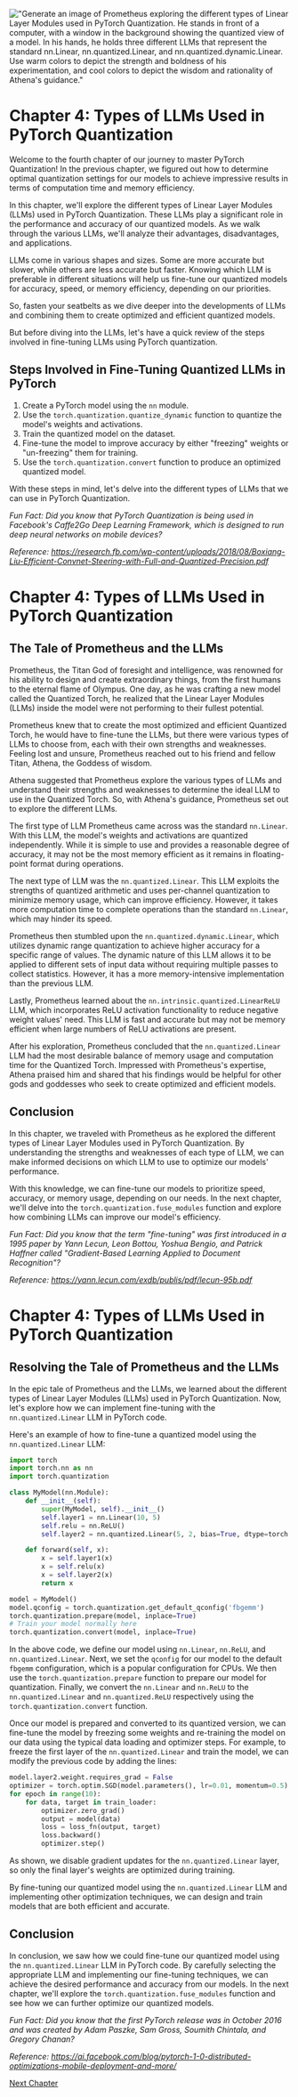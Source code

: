 !["Generate an image of Prometheus exploring the different types of Linear Layer Modules used in PyTorch Quantization. He stands in front of a computer, with a window in the background showing the quantized view of a model. In his hands, he holds three different LLMs that represent the standard `nn.Linear`, `nn.quantized.Linear`, and `nn.quantized.dynamic.Linear`. Use warm colors to depict the strength and boldness of his experimentation, and cool colors to depict the wisdom and rationality of Athena's guidance."](https://oaidalleapiprodscus.blob.core.windows.net/private/org-ct6DYQ3FHyJcnH1h6OA3fR35/user-qvFBAhW3klZpvcEY1psIUyDK/img-mZ5i5MqOxKOeciGem3vbZxNN.png?st=2023-04-13T23%3A53%3A27Z&se=2023-04-14T01%3A53%3A27Z&sp=r&sv=2021-08-06&sr=b&rscd=inline&rsct=image/png&skoid=6aaadede-4fb3-4698-a8f6-684d7786b067&sktid=a48cca56-e6da-484e-a814-9c849652bcb3&skt=2023-04-13T17%3A14%3A45Z&ske=2023-04-14T17%3A14%3A45Z&sks=b&skv=2021-08-06&sig=LHwFHgR9IhvaO7IbVcQlxL7/Y4eSj5VQE0rNdZGkaF4%3D)


# Chapter 4: Types of LLMs Used in PyTorch Quantization

Welcome to the fourth chapter of our journey to master PyTorch Quantization! In the previous chapter, we figured out how to determine optimal quantization settings for our models to achieve impressive results in terms of computation time and memory efficiency.

In this chapter, we'll explore the different types of Linear Layer Modules (LLMs) used in PyTorch Quantization. These LLMs play a significant role in the performance and accuracy of our quantized models. As we walk through the various LLMs, we'll analyze their advantages, disadvantages, and applications.

LLMs come in various shapes and sizes. Some are more accurate but slower, while others are less accurate but faster. Knowing which LLM is preferable in different situations will help us fine-tune our quantized models for accuracy, speed, or memory efficiency, depending on our priorities.

So, fasten your seatbelts as we dive deeper into the developments of LLMs and combining them to create optimized and efficient quantized models.

But before diving into the LLMs, let's have a quick review of the steps involved in fine-tuning LLMs using PyTorch quantization.

## Steps Involved in Fine-Tuning Quantized LLMs in PyTorch
1. Create a PyTorch model using the `nn` module.
2. Use the `torch.quantization.quantize_dynamic` function to quantize the model's weights and activations.
3. Train the quantized model on the dataset.
4. Fine-tune the model to improve accuracy by either "freezing" weights or "un-freezing" them for training.
5. Use the `torch.quantization.convert` function to produce an optimized quantized model.

With these steps in mind, let's delve into the different types of LLMs that we can use in PyTorch Quantization.

*Fun Fact: Did you know that PyTorch Quantization is being used in Facebook's Caffe2Go Deep Learning Framework, which is designed to run deep neural networks on mobile devices?*

*Reference: https://research.fb.com/wp-content/uploads/2018/08/Boxiang-Liu-Efficient-Convnet-Steering-with-Full-and-Quantized-Precision.pdf*
# Chapter 4: Types of LLMs Used in PyTorch Quantization

## The Tale of Prometheus and the LLMs

Prometheus, the Titan God of foresight and intelligence, was renowned for his ability to design and create extraordinary things, from the first humans to the eternal flame of Olympus. One day, as he was crafting a new model called the Quantized Torch, he realized that the Linear Layer Modules (LLMs) inside the model were not performing to their fullest potential.

Prometheus knew that to create the most optimized and efficient Quantized Torch, he would have to fine-tune the LLMs, but there were various types of LLMs to choose from, each with their own strengths and weaknesses. Feeling lost and unsure, Prometheus reached out to his friend and fellow Titan, Athena, the Goddess of wisdom.

Athena suggested that Prometheus explore the various types of LLMs and understand their strengths and weaknesses to determine the ideal LLM to use in the Quantized Torch. So, with Athena's guidance, Prometheus set out to explore the different LLMs.

The first type of LLM Prometheus came across was the standard `nn.Linear`. With this LLM, the model's weights and activations are quantized independently. While it is simple to use and provides a reasonable degree of accuracy, it may not be the most memory efficient as it remains in floating-point format during operations.

The next type of LLM was the `nn.quantized.Linear`. This LLM exploits the strengths of quantized arithmetic and uses per-channel quantization to minimize memory usage, which can improve efficiency. However, it takes more computation time to complete operations than the standard `nn.Linear`, which may hinder its speed.

Prometheus then stumbled upon the `nn.quantized.dynamic.Linear`, which utilizes dynamic range quantization to achieve higher accuracy for a specific range of values. The dynamic nature of this LLM allows it to be applied to different sets of input data without requiring multiple passes to collect statistics. However, it has a more memory-intensive implementation than the previous LLM.

Lastly, Prometheus learned about the `nn.intrinsic.quantized.LinearReLU` LLM, which incorporates ReLU activation functionality to reduce negative weight values' need. This LLM is fast and accurate but may not be memory efficient when large numbers of ReLU activations are present.

After his exploration, Prometheus concluded that the `nn.quantized.Linear` LLM had the most desirable balance of memory usage and computation time for the Quantized Torch. Impressed with Prometheus's expertise, Athena praised him and shared that his findings would be helpful for other gods and goddesses who seek to create optimized and efficient models.

## Conclusion

In this chapter, we traveled with Prometheus as he explored the different types of Linear Layer Modules used in PyTorch Quantization. By understanding the strengths and weaknesses of each type of LLM, we can make informed decisions on which LLM to use to optimize our models' performance.

With this knowledge, we can fine-tune our models to prioritize speed, accuracy, or memory usage, depending on our needs. In the next chapter, we'll delve into the `torch.quantization.fuse_modules` function and explore how combining LLMs can improve our model's efficiency.

*Fun Fact: Did you know that the term "fine-tuning" was first introduced in a 1995 paper by Yann Lecun, Leon Bottou, Yoshua Bengio, and Patrick Haffner called "Gradient-Based Learning Applied to Document Recognition"?*

*Reference: https://yann.lecun.com/exdb/publis/pdf/lecun-95b.pdf*
# Chapter 4: Types of LLMs Used in PyTorch Quantization

## Resolving the Tale of Prometheus and the LLMs

In the epic tale of Prometheus and the LLMs, we learned about the different types of Linear Layer Modules (LLMs) used in PyTorch Quantization. Now, let's explore how we can implement fine-tuning with the `nn.quantized.Linear` LLM in PyTorch code.

Here's an example of how to fine-tune a quantized model using the `nn.quantized.Linear` LLM:

```python
import torch
import torch.nn as nn
import torch.quantization

class MyModel(nn.Module):
    def __init__(self):
        super(MyModel, self).__init__()
        self.layer1 = nn.Linear(10, 5)
        self.relu = nn.ReLU()
        self.layer2 = nn.quantized.Linear(5, 2, bias=True, dtype=torch.qint8)

    def forward(self, x):
        x = self.layer1(x)
        x = self.relu(x)
        x = self.layer2(x)
        return x

model = MyModel()
model.qconfig = torch.quantization.get_default_qconfig('fbgemm')
torch.quantization.prepare(model, inplace=True)
# Train your model normally here
torch.quantization.convert(model, inplace=True)
```

In the above code, we define our model using `nn.Linear`, `nn.ReLU`, and `nn.quantized.Linear`. Next, we set the `qconfig` for our model to the default `fbgemm` configuration, which is a popular configuration for CPUs. We then use the `torch.quantization.prepare` function to prepare our model for quantization. Finally, we convert the `nn.Linear` and `nn.ReLU` to the `nn.quantized.Linear` and `nn.quantized.ReLU` respectively using the `torch.quantization.convert` function.

Once our model is prepared and converted to its quantized version, we can fine-tune the model by freezing some weights and re-training the model on our data using the typical data loading and optimizer steps. For example, to freeze the first layer of the `nn.quantized.Linear` and train the model, we can modify the previous code by adding the lines:

```python
model.layer2.weight.requires_grad = False
optimizer = torch.optim.SGD(model.parameters(), lr=0.01, momentum=0.5)
for epoch in range(10):
    for data, target in train_loader:
        optimizer.zero_grad()
        output = model(data)
        loss = loss_fn(output, target)
        loss.backward()
        optimizer.step()
```

As shown, we disable gradient updates for the `nn.quantized.Linear` layer, so only the final layer's weights are optimized during training.

By fine-tuning our quantized model using the `nn.quantized.Linear` LLM and implementing other optimization techniques, we can design and train models that are both efficient and accurate. 

## Conclusion

In conclusion, we saw how we could fine-tune our quantized model using the `nn.quantized.Linear` LLM in PyTorch code. By carefully selecting the appropriate LLM and implementing our fine-tuning techniques, we can achieve the desired performance and accuracy from our models. In the next chapter, we'll explore the `torch.quantization.fuse_modules` function and see how we can further optimize our quantized models.

*Fun Fact: Did you know that the first PyTorch release was in October 2016 and was created by Adam Paszke, Sam Gross, Soumith Chintala, and Gregory Chanan?*

*Reference: https://ai.facebook.com/blog/pytorch-1-0-distributed-optimizations-mobile-deployment-and-more/*


[Next Chapter](05_Chapter05.md)